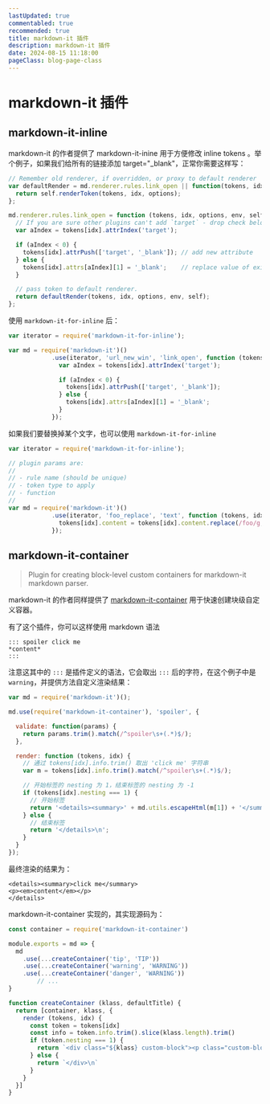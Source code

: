 ```yaml
---
lastUpdated: true
commentabled: true
recommended: true
title: markdown-it 插件
description: markdown-it 插件
date: 2024-08-15 11:18:00
pageClass: blog-page-class
---
```


# markdown-it 插件 #

## markdown-it-inline ##

markdown-it 的作者提供了 markdown-it-inine 用于方便修改 inline tokens 。举个例子，如果我们给所有的链接添加 target="_blank"，正常你需要这样写：

```js
// Remember old renderer, if overridden, or proxy to default renderer
var defaultRender = md.renderer.rules.link_open || function(tokens, idx, options, env, self) {
  return self.renderToken(tokens, idx, options);
};

md.renderer.rules.link_open = function (tokens, idx, options, env, self) {
  // If you are sure other plugins can't add `target` - drop check below
  var aIndex = tokens[idx].attrIndex('target');

  if (aIndex < 0) {
    tokens[idx].attrPush(['target', '_blank']); // add new attribute
  } else {
    tokens[idx].attrs[aIndex][1] = '_blank';    // replace value of existing attr
  }

  // pass token to default renderer.
  return defaultRender(tokens, idx, options, env, self);
};
```

使用 `markdown-it-for-inline` 后：

```js
var iterator = require('markdown-it-for-inline');

var md = require('markdown-it')()
            .use(iterator, 'url_new_win', 'link_open', function (tokens, idx) {
              var aIndex = tokens[idx].attrIndex('target');

              if (aIndex < 0) {
                tokens[idx].attrPush(['target', '_blank']);
              } else {
                tokens[idx].attrs[aIndex][1] = '_blank';
              }
            });
```

如果我们要替换掉某个文字，也可以使用 `markdown-it-for-inline`

```js
var iterator = require('markdown-it-for-inline');

// plugin params are:
//
// - rule name (should be unique)
// - token type to apply
// - function
//
var md = require('markdown-it')()
            .use(iterator, 'foo_replace', 'text', function (tokens, idx) {
              tokens[idx].content = tokens[idx].content.replace(/foo/g, 'bar');
            });
```

## markdown-it-container ##

> Plugin for creating block-level custom containers for markdown-it markdown parser.
> 

markdown-it 的作者同样提供了 [markdown-it-container](https://github.com/markdown-it/markdown-it-container) 用于快速创建块级自定义容器。

有了这个插件，你可以这样使用 markdown 语法

```
::: spoiler click me
*content*
:::
```

注意这其中的 `:::` 是插件定义的语法，它会取出 `:::` 后的字符，在这个例子中是 `warning`，并提供方法自定义渲染结果：

```js
var md = require('markdown-it')();

md.use(require('markdown-it-container'), 'spoiler', {

  validate: function(params) {
    return params.trim().match(/^spoiler\s+(.*)$/);
  },

  render: function (tokens, idx) {
    // 通过 tokens[idx].info.trim() 取出 'click me' 字符串
    var m = tokens[idx].info.trim().match(/^spoiler\s+(.*)$/);

    // 开始标签的 nesting 为 1，结束标签的 nesting 为 -1
    if (tokens[idx].nesting === 1) {
      // 开始标签
      return '<details><summary>' + md.utils.escapeHtml(m[1]) + '</summary>\n';
    } else {
      // 结束标签
      return '</details>\n';
    }
  }
});
```

最终渲染的结果为：

```html5
<details><summary>click me</summary>
<p><em>content</em></p>
</details>
```

markdown-it-container 实现的，其实现源码为：

```js
const container = require('markdown-it-container')

module.exports = md => {
  md
    .use(...createContainer('tip', 'TIP'))
    .use(...createContainer('warning', 'WARNING'))
    .use(...createContainer('danger', 'WARNING'))
		// ...
}

function createContainer (klass, defaultTitle) {
  return [container, klass, {
    render (tokens, idx) {
      const token = tokens[idx]
      const info = token.info.trim().slice(klass.length).trim()
      if (token.nesting === 1) {
        return `<div class="${klass} custom-block"><p class="custom-block-title">${info || defaultTitle}</p>\n`
      } else {
        return `</div>\n`
      }
    }
  }]
}
```
